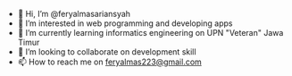 - 👋 Hi, I’m @feryalmasariansyah
- 👀 I’m interested in web programming and developing apps
- 🌱 I’m currently learning informatics engineering on UPN "Veteran" Jawa Timur
- 💞️ I’m looking to collaborate on development skill
- 📫 How to reach me on feryalmas223@gmail.com

<!---
feryalmasariansyah/feryalmasariansyah is a ✨ special ✨ repository because its `README.md` (this file) appears on your GitHub profile.
You can click the Preview link to take a look at your changes.
--->
